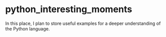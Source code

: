 # python_interesting_moments
In this place, I plan to store useful examples for a deeper understanding of the Python language.
